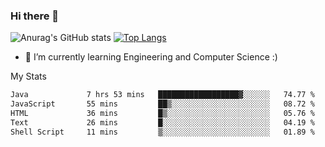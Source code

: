 ### Hi there 👋

![Anurag's GitHub stats](https://github-readme-stats.vercel.app/api?username=MatteoIorio11&show_icons=true&theme=dark) 
[![Top Langs](https://github-readme-stats.vercel.app/api/top-langs/?username=MatteoIorio11&theme=dark)](https://github.com/MatteoIorio11/github-readme-stats)

- 🌱 I’m currently learning Engineering and Computer Science :)

<!--
**MatteoIorio11/MatteoIorio11** is a ✨ _special_ ✨ repository because its `README.md` (this file) appears on your GitHub profile.

Here are some ideas to get you started:

- 🔭 I’m currently working on ...
- 🌱 I’m currently learning ...
- 👯 I’m looking to collaborate on ...
- 🤔 I’m looking for help with ...
- 💬 Ask me about ...
- 📫 How to reach me: ...
- 😄 Pronouns: ...
- ⚡ Fun fact: ...
-->
My Stats
<!--START_SECTION:waka-->

```txt
Java             7 hrs 53 mins   ██████████████████▓░░░░░░   74.77 %
JavaScript       55 mins         ██▒░░░░░░░░░░░░░░░░░░░░░░   08.72 %
HTML             36 mins         █▒░░░░░░░░░░░░░░░░░░░░░░░   05.76 %
Text             26 mins         █░░░░░░░░░░░░░░░░░░░░░░░░   04.19 %
Shell Script     11 mins         ▒░░░░░░░░░░░░░░░░░░░░░░░░   01.89 %
```

<!--END_SECTION:waka-->
